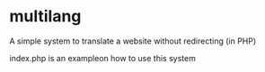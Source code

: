 # multilang
A simple system to translate a website without redirecting (in PHP)

index.php is an exampleon how to use this system
